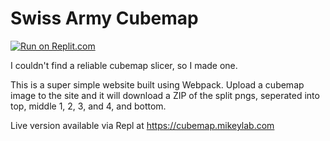 # Swiss Army Cubemap
[![Run on Replit.com](https://replit.com/badge/github/hieyou1/swiss-army-cubemap)](https://replit.com/github/hieyou1/swiss-army-cubemap)

I couldn't find a reliable cubemap slicer, so I made one.

This is a super simple website built using Webpack. Upload a cubemap image to the site and it will download a ZIP of the split pngs, seperated into top, middle 1, 2, 3, and 4, and bottom. 

Live version available via Repl at https://cubemap.mikeylab.com